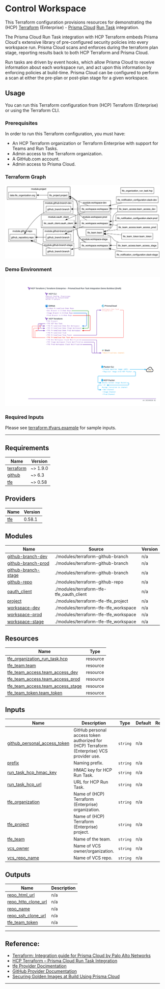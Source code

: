 # Control Workspace

This Terraform configuration provisions resources for demonstrating the (HCP) [Terraform](https://terraform.io) (Enterprise) - [Prisma Cloud](https://www.paloaltonetworks.com/prisma/cloud) [Run Task](https://docs.prismacloud.io/en/enterprise-edition/content-collections/application-security/get-started/connect-code-and-build-providers/ci-cd-runs/add-terraform-run-tasks) integration.

The Prisma Cloud Run Task integration with HCP Terraform embeds Prisma Cloud's extensive library of pre-configured security policies into every workspace run. Prisma Cloud scans and enforces during the terraform plan stage, reporting results back to both HCP Terraform and Prisma Cloud.

Run tasks are driven by event hooks, which allow Prisma Cloud to receive information about each workspace run, and act upon this information by enforcing policies at build-time. Prisma Cloud can be configured to perform a scan at either the pre-plan or post-plan stage for a given workspace.

## Usage

You can run this Terraform configuration from (HCP) Terraform (Enterprise) or using the Terraform CLI.

### Prerequisites
In order to run this Terraform configuration, you must have:
* An HCP Terraform organization or Terraform Enterprise with support for Teams and Run Tasks.
* Admin access to the Terraform organization.
* A GitHub.com account.
* Admin access to Prisma Cloud.

### Terraform Graph
![Terraform Graph](graph.png?raw=true)

### Demo Environment
![Demo Environment](control.png?raw=true)

### Required Inputs
Please see [terraform.tfvars.example](terraform.tfvars.example) for sample inputs.

---

<!-- BEGIN_TF_DOCS -->
## Requirements

| Name | Version |
|------|---------|
| <a name="requirement_terraform"></a> [terraform](#requirement\_terraform) | ~> 1.9.0 |
| <a name="requirement_github"></a> [github](#requirement\_github) | ~> 6.3 |
| <a name="requirement_tfe"></a> [tfe](#requirement\_tfe) | ~> 0.58 |

## Providers

| Name | Version |
|------|---------|
| <a name="provider_tfe"></a> [tfe](#provider\_tfe) | 0.58.1 |

## Modules

| Name | Source | Version |
|------|--------|---------|
| <a name="module_github-branch-dev"></a> [github-branch-dev](#module\_github-branch-dev) | ./modules/terraform-github-branch | n/a |
| <a name="module_github-branch-prod"></a> [github-branch-prod](#module\_github-branch-prod) | ./modules/terraform-github-branch | n/a |
| <a name="module_github-branch-stage"></a> [github-branch-stage](#module\_github-branch-stage) | ./modules/terraform-github-branch | n/a |
| <a name="module_github-repo"></a> [github-repo](#module\_github-repo) | ./modules/terraform-github-repo | n/a |
| <a name="module_oauth_client"></a> [oauth\_client](#module\_oauth\_client) | ./modules/terraform-tfe-tfe_oauth_client | n/a |
| <a name="module_project"></a> [project](#module\_project) | ./modules/terraform-tfe-tfe_project | n/a |
| <a name="module_workspace-dev"></a> [workspace-dev](#module\_workspace-dev) | ./modules/terraform-tfe-tfe_workspace | n/a |
| <a name="module_workspace-prod"></a> [workspace-prod](#module\_workspace-prod) | ./modules/terraform-tfe-tfe_workspace | n/a |
| <a name="module_workspace-stage"></a> [workspace-stage](#module\_workspace-stage) | ./modules/terraform-tfe-tfe_workspace | n/a |

## Resources

| Name | Type |
|------|------|
| [tfe_organization_run_task.hcp](https://registry.terraform.io/providers/hashicorp/tfe/latest/docs/resources/organization_run_task) | resource |
| [tfe_team.team](https://registry.terraform.io/providers/hashicorp/tfe/latest/docs/resources/team) | resource |
| [tfe_team_access.team_access_dev](https://registry.terraform.io/providers/hashicorp/tfe/latest/docs/resources/team_access) | resource |
| [tfe_team_access.team_access_prod](https://registry.terraform.io/providers/hashicorp/tfe/latest/docs/resources/team_access) | resource |
| [tfe_team_access.team_access_stage](https://registry.terraform.io/providers/hashicorp/tfe/latest/docs/resources/team_access) | resource |
| [tfe_team_token.team_token](https://registry.terraform.io/providers/hashicorp/tfe/latest/docs/resources/team_token) | resource |

## Inputs

| Name | Description | Type | Default | Required |
|------|-------------|------|---------|:--------:|
| <a name="input_github_personal_access_token"></a> [github\_personal\_access\_token](#input\_github\_personal\_access\_token) | GitHub personal access token authorized for (HCP) Terraform (Enterprise) VCS provider use. | `string` | n/a | yes |
| <a name="input_prefix"></a> [prefix](#input\_prefix) | Naming prefix. | `string` | n/a | yes |
| <a name="input_run_task_hcp_hmac_key"></a> [run\_task\_hcp\_hmac\_key](#input\_run\_task\_hcp\_hmac\_key) | HMAC key for HCP Run Task. | `string` | n/a | yes |
| <a name="input_run_task_hcp_url"></a> [run\_task\_hcp\_url](#input\_run\_task\_hcp\_url) | URL for HCP Run Task. | `string` | n/a | yes |
| <a name="input_tfe_organization"></a> [tfe\_organization](#input\_tfe\_organization) | Name of (HCP) Terraform (Enterprise) organization. | `string` | n/a | yes |
| <a name="input_tfe_project"></a> [tfe\_project](#input\_tfe\_project) | Name of (HCP) Terraform (Enterprise) project. | `string` | n/a | yes |
| <a name="input_tfe_team"></a> [tfe\_team](#input\_tfe\_team) | Name of the team. | `string` | n/a | yes |
| <a name="input_vcs_owner"></a> [vcs\_owner](#input\_vcs\_owner) | Name of VCS owner/organization. | `string` | n/a | yes |
| <a name="input_vcs_repo_name"></a> [vcs\_repo\_name](#input\_vcs\_repo\_name) | Name of VCS repo. | `string` | n/a | yes |

## Outputs

| Name | Description |
|------|-------------|
| <a name="output_repo_html_url"></a> [repo\_html\_url](#output\_repo\_html\_url) | n/a |
| <a name="output_repo_http_clone_url"></a> [repo\_http\_clone\_url](#output\_repo\_http\_clone\_url) | n/a |
| <a name="output_repo_name"></a> [repo\_name](#output\_repo\_name) | n/a |
| <a name="output_repo_ssh_clone_url"></a> [repo\_ssh\_clone\_url](#output\_repo\_ssh\_clone\_url) | n/a |
| <a name="output_tfe_team_token"></a> [tfe\_team\_token](#output\_tfe\_team\_token) | n/a |
<!-- END_TF_DOCS -->

---

## Reference:

* [Terraform: Integration guide for Prisma Cloud by Palo Alto Networks](https://developer.hashicorp.com/validated-designs/integration-patterns-guides-terraform-palo-alto-prisma-cloud-integration)
* [HCP Terraform – Prisma Cloud Run Task Integration](https://registry.terraform.io/providers/PaloAltoNetworks/prismacloud/latest/docs)
* [tfe Provider Docimentation](https://registry.terraform.io/providers/hashicorp/tfe/latest/docs)
* [GitHub Provider Documentation](https://registry.terraform.io/providers/integrations/github/latest/docs)
* [Securing Golden Images at Build Using Prisma Cloud](https://www.paloaltonetworks.com/blog/prisma-cloud/securing-golden-images-hashicorp-packer/)
---
